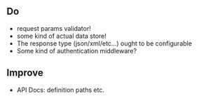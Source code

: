 ## Do

* request params validator!
* some kind of actual data store!
* The response type (json/xml/etc...) ought to be configurable
* Some kind of authentication middleware?

## Improve

* API Docs: definition paths etc. 